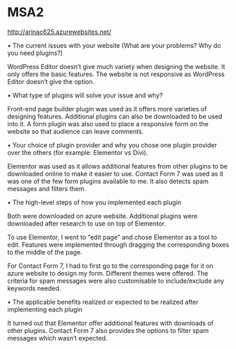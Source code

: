 # MSA2
http://arinac625.azurewebsites.net/

•	The current issues with your website (What are your problems? Why do you need plugins?)

WordPress Editor doesn’t give much variety when designing the website. It only offers the basic features. 
The website is not responsive as WordPress Editor doesn’t give the option.

•	What type of plugins will solve your issue and why? 

Front-end page builder plugin was used as it offers more varieties of designing features. Additional plugins can also be downloaded to be used into it.
A form plugin was also used to place a responsive form on the website so that audience can leave comments.

•	Your choice of plugin provider and why you chose one plugin provider over the others (for example: Elementor vs Divi).

Elementor was used as it allows additional features from other plugins to be downloaded online to make it easier to use.
Contact Form 7 was used as it was one of the few form plugins available to me. It also detects spam messages and filters them.

•	The high-level steps of how you implemented each plugin

Both were downloaded on azure website. Additional plugins were downloaded after research to use on top of Elementor. 

To use Elementor, I went to “edit page” and chose Elementor as a tool to edit. Features were implemented through dragging the corresponding boxes to the middle of the page.

For Contact Form 7, I had to first go to the corresponding page for it on azure website to design my form. Different themes were offered. The criteria for spam messages were also customisable to include/exclude any keywords needed. 

•	The applicable benefits realized or expected to be realized after implementing each plugin

It turned out that Elementor offer additional features with downloads of other plugins. Contact Form 7 also provides the options to filter spam messages which wasn’t expected.
